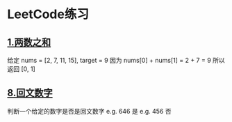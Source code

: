 # LeetCode练习
## [1.两数之和](array/TwoSum.java)
给定 nums = [2, 7, 11, 15], target = 9
因为 nums[0] + nums[1] = 2 + 7 = 9
所以返回 [0, 1]
## [8.回文数字](array/palindromicNumber.java)
判断一个给定的数字是否是回文数字
e.g. 646 是
e.g. 456 否
